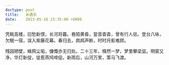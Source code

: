 ```yaml
---
doctype: post
title:   永遇乐
date:    2023-05-16 23:35:00 +0800
---
```


凭眺高楼，旧愁新恨，长河将暮。巷陌黄昏，跫音杳杳，曾有行人驻。登台八咏，欠眠一宿，误入紫藤花幕。春归去，鹧鸪声断，时时月影难顾。

残园陋壁，蛛网尘垢，慷慨亦无归处。二十三年，倏然一梦，梦里攀梁鼠。明窗又净，华灯新绽，徒惹燕鸠啼促。新雨后，山河万里，策马飞渡。
